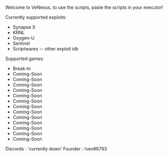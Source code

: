 Welcome to VeNexus, to use the scripts, paste the scripts in your executor!

Currently supported exploits:
* Synapse X
* KRNL
* Oxygen-U
* Sentinel
* Scriptwares
-- other exploit idk

Supported games:
* Break-In
* Coming-Soon
* Coming-Soon
* Coming-Soon
* Coming-Soon
* Coming-Soon
* Coming-Soon
* Coming-Soon
* Coming-Soon
* Coming-Soon
* Coming-Soon
* Coming-Soon
* Coming-Soon
* Coming-Soon

Discords : 'currently down'
Founder : !ven#6793

